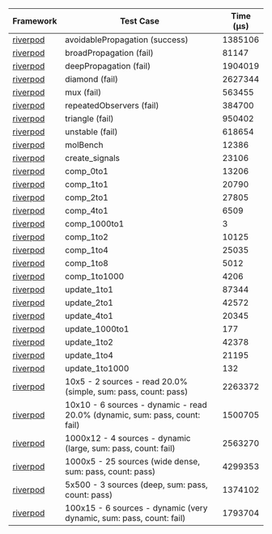 | Framework | Test Case | Time (μs) |
| --- | --- | --- |
| [riverpod](https://github.com/rrousselGit/riverpod) | avoidablePropagation (success) | 1385106 |
| [riverpod](https://github.com/rrousselGit/riverpod) | broadPropagation (fail) | 81147 |
| [riverpod](https://github.com/rrousselGit/riverpod) | deepPropagation (fail) | 1904019 |
| [riverpod](https://github.com/rrousselGit/riverpod) | diamond (fail) | 2627344 |
| [riverpod](https://github.com/rrousselGit/riverpod) | mux (fail) | 563455 |
| [riverpod](https://github.com/rrousselGit/riverpod) | repeatedObservers (fail) | 384700 |
| [riverpod](https://github.com/rrousselGit/riverpod) | triangle (fail) | 950402 |
| [riverpod](https://github.com/rrousselGit/riverpod) | unstable (fail) | 618654 |
| [riverpod](https://github.com/rrousselGit/riverpod) | molBench | 12386 |
| [riverpod](https://github.com/rrousselGit/riverpod) | create_signals | 23106 |
| [riverpod](https://github.com/rrousselGit/riverpod) | comp_0to1 | 13206 |
| [riverpod](https://github.com/rrousselGit/riverpod) | comp_1to1 | 20790 |
| [riverpod](https://github.com/rrousselGit/riverpod) | comp_2to1 | 27805 |
| [riverpod](https://github.com/rrousselGit/riverpod) | comp_4to1 | 6509 |
| [riverpod](https://github.com/rrousselGit/riverpod) | comp_1000to1 | 3 |
| [riverpod](https://github.com/rrousselGit/riverpod) | comp_1to2 | 10125 |
| [riverpod](https://github.com/rrousselGit/riverpod) | comp_1to4 | 25035 |
| [riverpod](https://github.com/rrousselGit/riverpod) | comp_1to8 | 5012 |
| [riverpod](https://github.com/rrousselGit/riverpod) | comp_1to1000 | 4206 |
| [riverpod](https://github.com/rrousselGit/riverpod) | update_1to1 | 87344 |
| [riverpod](https://github.com/rrousselGit/riverpod) | update_2to1 | 42572 |
| [riverpod](https://github.com/rrousselGit/riverpod) | update_4to1 | 20345 |
| [riverpod](https://github.com/rrousselGit/riverpod) | update_1000to1 | 177 |
| [riverpod](https://github.com/rrousselGit/riverpod) | update_1to2 | 42378 |
| [riverpod](https://github.com/rrousselGit/riverpod) | update_1to4 | 21195 |
| [riverpod](https://github.com/rrousselGit/riverpod) | update_1to1000 | 132 |
| [riverpod](https://github.com/rrousselGit/riverpod) | 10x5 - 2 sources - read 20.0% (simple, sum: pass, count: pass) | 2263372 |
| [riverpod](https://github.com/rrousselGit/riverpod) | 10x10 - 6 sources - dynamic - read 20.0% (dynamic, sum: pass, count: fail) | 1500705 |
| [riverpod](https://github.com/rrousselGit/riverpod) | 1000x12 - 4 sources - dynamic (large, sum: pass, count: fail) | 2563270 |
| [riverpod](https://github.com/rrousselGit/riverpod) | 1000x5 - 25 sources (wide dense, sum: pass, count: pass) | 4299353 |
| [riverpod](https://github.com/rrousselGit/riverpod) | 5x500 - 3 sources (deep, sum: pass, count: pass) | 1374102 |
| [riverpod](https://github.com/rrousselGit/riverpod) | 100x15 - 6 sources - dynamic (very dynamic, sum: pass, count: fail) | 1793704 |
